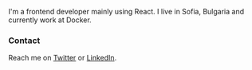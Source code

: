 I'm a frontend developer mainly using React. I live in Sofia, Bulgaria and currently work at Docker.

### Contact

Reach me on [Twitter](https://twitter.com/DanielKolev11) or [LinkedIn](https://www.linkedin.com/in/daniel-kolev-05257316b/).
